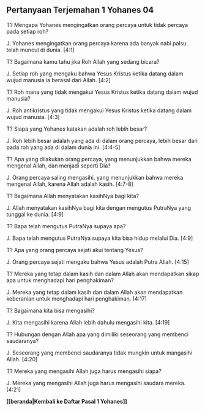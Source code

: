 ﻿## Pertanyaan Terjemahan 1 Yohanes 04 ##

T? Mengapa Yohanes mengingatkan orang percaya untuk tidak percaya pada setiap roh?

J. Yohanes mengingatkan orang percaya karena ada banyak nabi palsu telah muncul di dunia. [4:1]

T? Bagaimana kamu tahu jika Roh Allah yang sedang bicara?

J. Setiap roh yang mengaku bahwa Yesus Kristus ketika datang dalam wujud manusia ia berasal dari Allah. [4:2]

T? Roh mana yang tidak mengakui Yesus Kristus ketika datang dalam wujud manusia?

J. Roh antikristus yang tidak mengakui Yesus Kristus ketika datang dalam wujud manusia. [4:3]

T? Siapa yang Yohanes katakan adalah roh lebih besar?

J. Roh lebih besar adalah yang ada di dalam orang percaya, lebih besar dari pada roh yang ada di dalam dunia ini. [4:4-5]

T? Apa yang dilakukan orang percaya, yang menunjukkan bahwa mereka mengenal Allah, dan menjadi seperti Dia?

J. Orang percaya saling mengasihi, yang menunjukkan bahwa mereka mengenal Allah, karena Allah adalah kasih. [4:7-8]

T? Bagaimana Allah menyatakan kasihNya bagi kita?

J. Allah menyatakan kasihNya bagi kita dengan mengutus PutraNya yang tunggal ke dunia. [4:9]

T? Bapa telah mengutus PutraNya supaya apa?

J. Bapa telah mengutus PutraNya supaya kita bisa hidup melalui Dia. [4:9]

T? Apa yang orang percaya sejati akui tentang Yesus?

J. Orang percaya sejati mengaku bahwa Yesus adalah Putra Allah. [4:15]

T? Mereka yang tetap dalam kasih dan dalam Allah akan mendapatkan sikap apa untuk menghadapi hari penghakiman?

J. Mereka yang tetap dalam kasih dan dalam Allah akan mendapatkan keberanian untuk menghadapi hari penghakiman. [4:17]

T? Bagaimana kita bisa mengasihi?

J. Kita mengasihi karena Allah lebih dahulu mengasihi kita. [4:19]

T? Hubungan dengan Allah apa yang dimiliki seseorang yang membenci saudaranya?

J. Seseorang yang membenci saudaranya tidak mungkin untuk mangasihi Allah. [4:20]

T? Mereka yang mengasihi Allah juga harus mengasihi siapa?

J. Mereka yang mengasihi Allah juga harus mengasihi saudara mereka. [4:21]

__[[beranda|Kembali ke Daftar Pasal 1 Yohanes]]__

